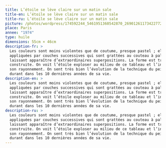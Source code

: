 ```yaml
---
title: L’étoile se lève claire sur un matin sale
title-en: L’étoile se lève claire sur un matin sale
title-ru: L’étoile se lève claire sur un matin sale
picture: /photos/wordpress/174592244_5461951360542870_2690126117342277266_n.jpg
place: Paris
annee: "1974"
type: huile
dimensions: 55cm × 46cm
description-fr: >
  Les couleurs sont moins violentes que de coutume, presque pastel ; elles sont
  appliquées par couches successives qui sont grattées au couteau à palette
  laissant apparaître d’extraordinaires superpositions. La forme est très
  construite. On voit l’étoile exploser au milieu de ce tableau et l’inonder de
  son rayonnement. On sent très bien l’évolution de la technique du peintre
  durant dans les 10 dernières années de sa vie.
description-en: >
  Les couleurs sont moins violentes que de coutume, presque pastel ; elles sont
  appliquées par couches successives qui sont grattées au couteau à palette
  laissant apparaître d’extraordinaires superpositions. La forme est très
  construite. On voit l’étoile exploser au milieu de ce tableau et l’inonder de
  son rayonnement. On sent très bien l’évolution de la technique du peintre
  durant dans les 10 dernières années de sa vie.
description-ru: >
  Les couleurs sont moins violentes que de coutume, presque pastel ; elles sont
  appliquées par couches successives qui sont grattées au couteau à palette
  laissant apparaître d’extraordinaires superpositions. La forme est très
  construite. On voit l’étoile exploser au milieu de ce tableau et l’inonder de
  son rayonnement. On sent très bien l’évolution de la technique du peintre
  durant dans les 10 dernières années de sa vie.
---
```

